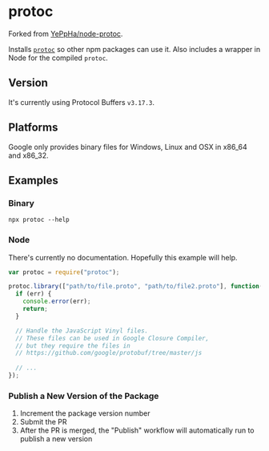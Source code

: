 # protoc

Forked from [YePpHa/node-protoc](https://github.com/YePpHa/node-protoc).

Installs [`protoc`](https://github.com/protocolbuffers/protobuf) so other npm packages can use it. Also includes a 
wrapper in Node for the compiled `protoc`.

## Version

It's currently using Protocol Buffers `v3.17.3`.

## Platforms

Google only provides binary files for Windows, Linux and OSX in x86_64 and x86_32.

## Examples

### Binary

```
npx protoc --help
```

### Node

There's currently no documentation. Hopefully this example will help.

```JavaScript
var protoc = require("protoc");

protoc.library(["path/to/file.proto", "path/to/file2.proto"], function(err, files) {
  if (err) {
    console.error(err);
    return;
  }

  // Handle the JavaScript Vinyl files.
  // These files can be used in Google Closure Compiler,
  // but they require the files in
  // https://github.com/google/protobuf/tree/master/js
  
  // ...
});
```

### Publish a New Version of the Package

1. Increment the package version number
2. Submit the PR
3. After the PR is merged, the "Publish" workflow will automatically run to publish a new version
